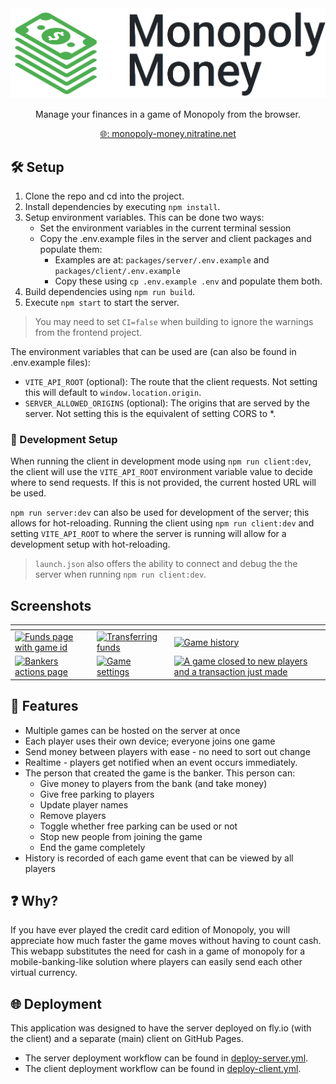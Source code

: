 <div style="text-align: center">
    <a href="https://monopoly-money.nitratine.net/"><img src="./packages/client/src/img/banner.png" alt="Monopoly Money Banner" style="background: white;"></a>
</div>
<p align="center">Manage your finances in a game of Monopoly from the browser.</p>
<p align="center"><a href="https://monopoly-money.nitratine.net/">🌐: monopoly-money.nitratine.net</a></p>

## 🛠️ Setup

1. Clone the repo and cd into the project.
2. Install dependencies by executing `npm install`.
3. Setup environment variables. This can be done two ways:
   - Set the environment variables in the current terminal session
   - Copy the .env.example files in the server and client packages and populate them:
     - Examples are at: `packages/server/.env.example` and `packages/client/.env.example`
     - Copy these using `cp .env.example .env` and populate them both.
4. Build dependencies using `npm run build`.
5. Execute `npm start` to start the server.

> You may need to set `CI=false` when building to ignore the warnings from the frontend project.

The environment variables that can be used are (can also be found in .env.example files):

- `VITE_API_ROOT` (optional): The route that the client requests. Not setting this will default to `window.location.origin`.
- `SERVER_ALLOWED_ORIGINS` (optional): The origins that are served by the server. Not setting this is the equivalent of setting CORS to \*.

### 🧪 Development Setup

When running the client in development mode using `npm run client:dev`, the client will use the `VITE_API_ROOT` environment variable value to decide where to send requests. If this is not provided, the current hosted URL will be used.

`npm run server:dev` can also be used for development of the server; this allows for hot-reloading. Running the client using `npm run client:dev` and setting `VITE_API_ROOT` to where the server is running will allow for a development setup with hot-reloading.

> `launch.json` also offers the ability to connect and debug the the server when running `npm run client:dev`.

## Screenshots

| <!-- -->                                                                                                                                               | <!-- -->                                                                                                                                          | <!-- -->                                                                                                                                                                                |
| ------------------------------------------------------------------------------------------------------------------------------------------------------ | ------------------------------------------------------------------------------------------------------------------------------------------------- | --------------------------------------------------------------------------------------------------------------------------------------------------------------------------------------- |
| [![Funds page with game id](https://nitratine.net/posts/monopoly-money/screenshot-1.png)](https://nitratine.net/posts/monopoly-money/screenshot-1.png) | [![Transferring funds](https://nitratine.net/posts/monopoly-money/screenshot-2.png)](https://nitratine.net/posts/monopoly-money/screenshot-2.png) | [![Game history](https://nitratine.net/posts/monopoly-money/screenshot-3.png)](https://nitratine.net/posts/monopoly-money/screenshot-3.png)                                             |
| [![Bankers actions page](https://nitratine.net/posts/monopoly-money/screenshot-4.png)](https://nitratine.net/posts/monopoly-money/screenshot-4.png)    | [![Game settings](https://nitratine.net/posts/monopoly-money/screenshot-5.png)](https://nitratine.net/posts/monopoly-money/screenshot-5.png)      | [![A game closed to new players and a transaction just made](https://nitratine.net/posts/monopoly-money/screenshot-6.png)](https://nitratine.net/posts/monopoly-money/screenshot-6.png) |

## 📝 Features

- Multiple games can be hosted on the server at once
- Each player uses their own device; everyone joins one game
- Send money between players with ease - no need to sort out change
- Realtime - players get notified when an event occurs immediately.
- The person that created the game is the banker. This person can:
  - Give money to players from the bank (and take money)
  - Give free parking to players
  - Update player names
  - Remove players
  - Toggle whether free parking can be used or not
  - Stop new people from joining the game
  - End the game completely
- History is recorded of each game event that can be viewed by all players

## ❓ Why?

If you have ever played the credit card edition of Monopoly, you will appreciate how much faster the game moves without having to count cash. This webapp substitutes the need for cash in a game of monopoly for a mobile-banking-like solution where players can easily send each other virtual currency.

## 🌐 Deployment

This application was designed to have the server deployed on fly.io (with the client) and a separate (main) client on GitHub Pages.

- The server deployment workflow can be found in [deploy-server.yml](./.github/workflows/deploy-server.yml).
- The client deployment workflow can be found in [deploy-client.yml](./.github/workflows/deploy-client.yml).
